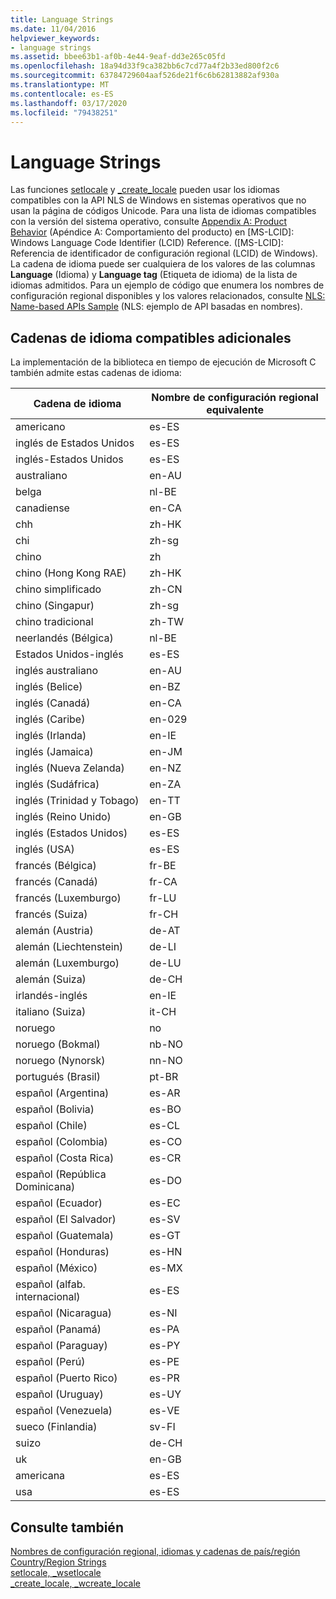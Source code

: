 ```yaml
---
title: Language Strings
ms.date: 11/04/2016
helpviewer_keywords:
- language strings
ms.assetid: bbee63b1-af0b-4e44-9eaf-dd3e265c05fd
ms.openlocfilehash: 18a94d33f9ca382bb6c7cd77a4f2b33ed800f2c6
ms.sourcegitcommit: 63784729604aaf526de21f6c6b62813882af930a
ms.translationtype: MT
ms.contentlocale: es-ES
ms.lasthandoff: 03/17/2020
ms.locfileid: "79438251"
---
```

# <a name="language-strings"></a>Language Strings

Las funciones [setlocale](../c-runtime-library/reference/setlocale-wsetlocale.md) y [_create_locale](../c-runtime-library/reference/create-locale-wcreate-locale.md) pueden usar los idiomas compatibles con la API NLS de Windows en sistemas operativos que no usan la página de códigos Unicode. Para una lista de idiomas compatibles con la versión del sistema operativo, consulte [Appendix A: Product Behavior](https://msdn.microsoft.com/library/cc233982.aspx) (Apéndice A: Comportamiento del producto) en [MS-LCID]: Windows Language Code Identifier (LCID) Reference. ([MS-LCID]: Referencia de identificador de configuración regional (LCID) de Windows). La cadena de idioma puede ser cualquiera de los valores de las columnas **Language** (Idioma) y **Language tag** (Etiqueta de idioma) de la lista de idiomas admitidos. Para un ejemplo de código que enumera los nombres de configuración regional disponibles y los valores relacionados, consulte [NLS: Name-based APIs Sample](/windows/win32/intl/nls--name-based-apis-sample) (NLS: ejemplo de API basadas en nombres).

## <a name="additional-supported-language-strings"></a>Cadenas de idioma compatibles adicionales

La implementación de la biblioteca en tiempo de ejecución de Microsoft C también admite estas cadenas de idioma:

|Cadena de idioma|Nombre de configuración regional equivalente|
|---------------------|----------------------------|
|americano|es-ES|
|inglés de Estados Unidos|es-ES|
|inglés-Estados Unidos|es-ES|
|australiano|en-AU|
|belga|nl-BE|
|canadiense|en-CA|
|chh|zh-HK|
|chi|zh-sg|
|chino|zh|
|chino (Hong Kong RAE)|zh-HK|
|chino simplificado|zh-CN|
|chino (Singapur)|zh-sg|
|chino tradicional|zh-TW|
|neerlandés (Bélgica)|nl-BE|
|Estados Unidos-inglés|es-ES|
|inglés australiano|en-AU|
|inglés (Belice)|en-BZ|
|inglés (Canadá)|en-CA|
|inglés (Caribe)|en-029|
|inglés (Irlanda)|en-IE|
|inglés (Jamaica)|en-JM|
|inglés (Nueva Zelanda)|en-NZ|
|inglés (Sudáfrica)|en-ZA|
|inglés (Trinidad y Tobago)|en-TT|
|inglés (Reino Unido)|en-GB|
|inglés (Estados Unidos)|es-ES|
|inglés (USA)|es-ES|
|francés (Bélgica)|fr-BE|
|francés (Canadá)|fr-CA|
|francés (Luxemburgo)|fr-LU|
|francés (Suiza)|fr-CH|
|alemán (Austria)|de-AT|
|alemán (Liechtenstein)|de-LI|
|alemán (Luxemburgo)|de-LU|
|alemán (Suiza)|de-CH|
|irlandés-inglés|en-IE|
|italiano (Suiza)|it-CH|
|noruego|no|
|noruego (Bokmal)|nb-NO|
|noruego (Nynorsk)|nn-NO|
|portugués (Brasil)|pt-BR|
|español (Argentina)|es-AR|
|español (Bolivia)|es-BO|
|español (Chile)|es-CL|
|español (Colombia)|es-CO|
|español (Costa Rica)|es-CR|
|español (República Dominicana)|es-DO|
|español (Ecuador)|es-EC|
|español (El Salvador)|es-SV|
|español (Guatemala)|es-GT|
|español (Honduras)|es-HN|
|español (México)|es-MX|
|español (alfab. internacional)|es-ES|
|español (Nicaragua)|es-NI|
|español (Panamá)|es-PA|
|español (Paraguay)|es-PY|
|español (Perú)|es-PE|
|español (Puerto Rico)|es-PR|
|español (Uruguay)|es-UY|
|español (Venezuela)|es-VE|
|sueco (Finlandia)|sv-FI|
|suizo|de-CH|
|uk|en-GB|
|americana|es-ES|
|usa|es-ES|

## <a name="see-also"></a>Consulte también

[Nombres de configuración regional, idiomas y cadenas de país/región](../c-runtime-library/locale-names-languages-and-country-region-strings.md)<br/>
[Country/Region Strings](../c-runtime-library/country-region-strings.md)<br/>
[setlocale, _wsetlocale](../c-runtime-library/reference/setlocale-wsetlocale.md)<br/>
[_create_locale, _wcreate_locale](../c-runtime-library/reference/create-locale-wcreate-locale.md)
